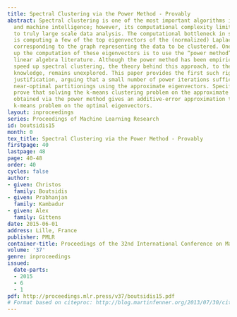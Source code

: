 ```yaml
---
title: Spectral Clustering via the Power Method - Provably
abstract: Spectral clustering is one of the most important algorithms in data mining
  and machine intelligence; however, its computational complexity limits its application
  to truly large scale data analysis. The computational bottleneck in spectral clustering
  is computing a few of the top eigenvectors of the (normalized) Laplacian matrix
  corresponding to the graph representing the data to be clustered. One way to speed
  up the computation of these eigenvectors is to use the “power method” from the numerical
  linear algebra literature. Although the power method has been empirically used to
  speed up spectral clustering, the theory behind this approach, to the best of our
  knowledge, remains unexplored. This paper provides the first such rigorous theoretical
  justification, arguing that a small number of power iterations suffices to obtain
  near-optimal partitionings using the approximate eigenvectors. Specifically, we
  prove that solving the k-means clustering problem on the approximate eigenvectors
  obtained via the power method gives an additive-error approximation to solving the
  k-means problem on the optimal eigenvectors.
layout: inproceedings
series: Proceedings of Machine Learning Research
id: boutsidis15
month: 0
tex_title: Spectral Clustering via the Power Method - Provably
firstpage: 40
lastpage: 48
page: 40-48
order: 40
cycles: false
author:
- given: Christos
  family: Boutsidis
- given: Prabhanjan
  family: Kambadur
- given: Alex
  family: Gittens
date: 2015-06-01
address: Lille, France
publisher: PMLR
container-title: Proceedings of the 32nd International Conference on Machine Learning
volume: '37'
genre: inproceedings
issued:
  date-parts:
  - 2015
  - 6
  - 1
pdf: http://proceedings.mlr.press/v37/boutsidis15.pdf
# Format based on citeproc: http://blog.martinfenner.org/2013/07/30/citeproc-yaml-for-bibliographies/
---
```

